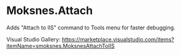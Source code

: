 # Moksnes.Attach

Adds "Attach to IIS" command to Tools menu for faster debugging.

Visual Studio Gallery: https://marketplace.visualstudio.com/items?itemName=smoksnes.MoksnesAttachToIIS
